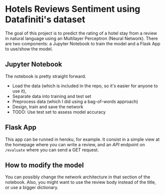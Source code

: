 # Hotels Reviews Sentiment using Datafiniti's dataset

The goal of this project is to predict the rating of a hotel stay from a review in natural language using an Multilayer Perceptron (Neural Network). There are two components: a Jupyter Notebook to train the model and a Flask App to use/show the model.

## Jupyter Notebook
The notebook is pretty straight forward. 

- Load the data (which is included in the repo, so it's easier for anyone to use it),
- Separate data into training and test set
- Preprocess data (which I did using a bag-of-words approach)
- Design, train and save the network
- TODO: Use test set to assess model accuracy

## Flask App
This app can be runned in heroku, for example. It consist in a simple view at the homepage where you can write a review, and an _API_ endpoint on `/evaluate` where you can send a GET request.

## How to modify the model
You can possibly change the network architecture in that section of the notebook. Also, you might want to use the review body instead of the title, or use a bigger dictionary.
